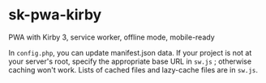 # sk-pwa-kirby
PWA with Kirby 3, service worker, offline mode, mobile-ready

In `config.php`, you can update manifest.json data.
If your project is not at your server's root, specify the appropriate base URL in `sw.js` ; otherwise caching won't work.
Lists of cached files and lazy-cache files are in `sw.js`.
